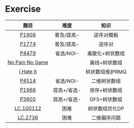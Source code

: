 # **Exercise**

|题目 | 难度|知识|
|:-:|:-:|:-:|
|[P1908](https://www.luogu.com.cn/problem/P1908)|普及/提高-|逆序对模板|
|[P1774](https://www.luogu.com.cn/problem/P1774) | 普及/提高-|逆序对|
|[P4479](https://www.luogu.com.cn/problem/P4479)|省选/NOI- |离散化+树状数组|
|[No Pain No Game](https://acm.hdu.edu.cn/showproblem.php?pid=4630)||离线+树状数组|
|[I Hate It](https://acm.hdu.edu.cn/showproblem.php?pid=1754)||树状数组维护RMQ|
|[P4514](https://www.luogu.com.cn/problem/P4514)|省选/NOI-|二维树状数组|
|[P1966](https://www.luogu.com.cn/problem/P1966)|提高+/省选-|排序+树状数组|
|[P3605](https://www.luogu.com.cn/problem/P3605)|提高+/省选-|DFS+树状数组|
|[LC.100112](https://leetcode.cn/problems/maximum-balanced-subsequence-sum/description/)|困难|树状数组优化DP|
|[LC.2736](https://leetcode.cn/problems/maximum-sum-queries/description/)|困难|二维偏序问题|



